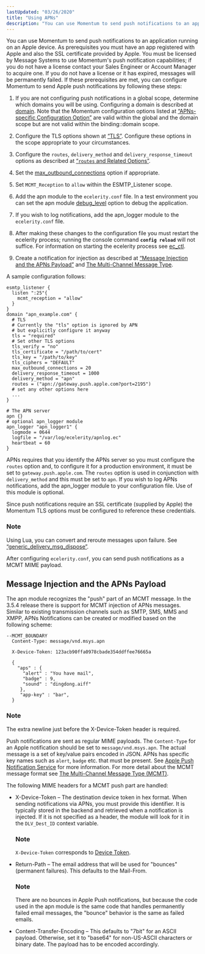 ```yaml
---
lastUpdated: "03/26/2020"
title: "Using APNs"
description: "You can use Momentum to send push notifications to an application running on an Apple device As prerequisites you must have an app registered with Apple and also the SSL certificate provided by Apple You must be licensed by Message Systems to use Momentum's push notification capabilities if you do..."
---
```



You can use Momentum to send push notifications to an application running on an Apple device. As prerequisites you must have an app registered with Apple and also the SSL certificate provided by Apple. You must be licensed by Message Systems to use Momentum's push notification capabilities; if you do not have a license contact your Sales Engineer or Account Manager to acquire one. If you do not have a license or it has expired, messages will be permanently failed. If these prerequisites are met, you can configure Momentum to send Apple push notifications by following these steps:

1.  If you are not configuring push notifications in a global scope, determine which domains you will be using. Configuring a domain is described at [domain](/momentum/3/3-reference/3-reference-conf-ref-domain). Note that the Momentum configuration options listed at [“APNs-specific Configuration Option”](/momentum/3/3-push/apns-options#apns.apns-specific.options) are valid within the global and the domain scope but are not valid within the binding::domain scope.

2.  Configure the TLS options shown at [“TLS”](/momentum/3/3-push/apns-other-options#apns.other.options.tls). Configure these options in the scope appropriate to your circumstances.

3.  Configure the `routes`, `delivery_method` and `delivery_response_timeout` options as described at [“`routes` and Related Options”](/momentum/3/3-push/apns-other-options#apns.other.options.routes).

4.  Set the [max_outbound_connections](/momentum/3/3-push/apns-other-options#apns.outbound.connections) option if appropriate.

5.  Set `MCMT_Reception` to `allow` within the ESMTP_Listener scope.

6.  Add the apn module to the `ecelerity.conf` file. In a test environment you can set the apn module [debug_level](/momentum/3/3-reference/modules-overview-implicit) option to debug the application.

7.  If you wish to log notifications, add the apn_logger module to the `ecelerity.conf` file.

8.  After making these changes to the configuration file you must restart the ecelerity process; running the console command **`config reload`**         will not suffice. For information on starting the ecelerity process see [ec_ctl](/momentum/3/3-reference/executable-ec-ctl).

9.  Create a notification for injection as described at [“Message Injection and the APNs Payload”](/momentum/3/3-push/apns-using#apns.using.mcmt) and [The Multi-Channel Message Type](/momentum/mobile/mobile-developer-guide/mob-dev-guide-mcmt).

A sample configuration follows:

<a name="apns.configuring.apns"></a> 


```
esmtp_listener {
  listen ":25"{
    mcmt_reception = "allow"
  }
}
domain "apn_example.com" {
  # TLS
  # Currently the "tls" option is ignored by APN
  # but explicitly configure it anyway
  tls = "required"
  # Set other TLS options
  tls_verify = "no"
  tls_certificate = "/path/to/cert"
  tls_key = "/path/to/key"
  tls_ciphers = "DEFAULT"
  max_outbound_connections = 20
  delivery_response_timeout = 1000
  delivery_method = "apn"
  routes = ("apn://gateway.push.apple.com?port=2195")
  # set any other options here
  ...
}

# The APN server
apn {}
# optional apn_logger module
apn_logger "apn_logger1" {
  logmode = 0644
  logfile = "/var/log/ecelerity/apnlog.ec"
  heartbeat = 60
}
```

APNs requires that you identify the APNs server so you must configure the `routes` option and, to configure it for a production environment, it must be set to `gateway.push.apple.com`. The `routes` option is used in conjunction with `delivery_method` and this must be set to `apn`. If you wish to log APNs notifications, add the apn_logger module to your configuration file. Use of this module is optional.

Since push notifications require an SSL certificate (supplied by Apple) the Momentum TLS options must be configured to reference these credentials.

### Note

Using Lua, you can convert and reroute messages upon failure. See [“generic_delivery_msg_dispose”](/momentum/3/3-push/push-generic-delivery-lua#push.generic_delivery_lua.msg_dispose).

After configuring `ecelerity.conf`, you can send push notifications as a MCMT MIME payload.

## <a name="apns.using.mcmt"></a> Message Injection and the APNs Payload

The apn module recognizes the "push" part of an MCMT message. In the 3.5.4 release there is support for MCMT injection of APNs messages. Similar to existing transmission channels such as SMTP, SMS, MMS and XMPP, APNs Notifications can be created or modified based on the following scheme:

```
--MCMT_BOUNDARY
  Content-Type: message/vnd.msys.apn

  X-Device-Token: 123acb90ffa0978cbade354ddffee76665a

  {
    "aps" : {
      "alert" : "You have mail",
      "badge" : 9,
      "sound" : "dingdong.aiff"
     },
     "app-key" : "bar",
  }
```

### Note

The extra newline just before the X-Device-Token header is required.

Push notifications are sent as regular MIME payloads. The `Content-Type` for an Apple notification should be set to `message/vnd.msys.apn`. The actual message is a set of key/value pairs encoded in JSON. APNs has specific key names such as `alert`, `badge` etc. that must be present. See [Apple Push Notification Service](https://developer.apple.com/library/ios/documentation/NetworkingInternet/Conceptual/RemoteNotificationsPG/Chapters/ApplePushService.html) for more information. For more detail about the MCMT message format see [The Multi-Channel Message Type (MCMT)](https://support.messagesystems.com/docs/web-mob-dev/mob.dev.guide.mcmt).

The following MIME headers for a MCMT push part are handled:

*   X-Device-Token – The destination device token in hex format. When sending notifications via APNs, you must provide this identifier. It is typically stored in the backend and retrieved when a notification is injected. If it is not specified as a header, the module will look for it in the `DLV_Dest_ID` context variable.

    ### Note

    `X-Device-Token` corresponds to [Device Token](/momentum/3/3-push/push-gloss#gloss.device_token).

*   Return-Path – The email address that will be used for "bounces" (permanent failures). This defaults to the Mail-From.

    ### Note

    There are no bounces in Apple Push notifications, but because the code used in the apn module is the same code that handles permanently failed email messages, the "bounce" behavior is the same as failed emails.

*   Content-Transfer-Encoding – This defaults to "7bit" for an ASCII payload. Otherwise, set it to "base64" for non-US-ASCII characters or binary date. The payload has to be encoded accordingly.